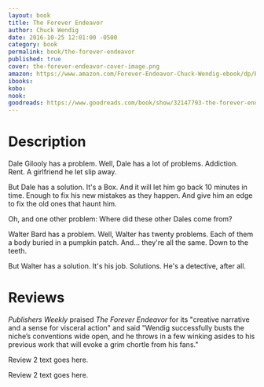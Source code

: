 ```yaml
---
layout: book
title: The Forever Endeavor
author: Chuck Wendig
date: 2016-10-25 12:01:00 -0500
category: book
permalink: book/the-forever-endeavor
published: true
cover: the-forever-endeavor-cover-image.png
amazon: https://www.amazon.com/Forever-Endeavor-Chuck-Wendig-ebook/dp/B01LZITXTZ/ref=sr_1_1?ie=UTF8&qid=1484337294&sr=8-1&keywords=the+forever+endeavor
ibooks:
kobo:
nook:
goodreads: https://www.goodreads.com/book/show/32147793-the-forever-endeavor?from_search=true
---
```


# Description

Dale Gilooly has a problem. Well, Dale has a lot of problems. Addiction. Rent. A girlfriend he let slip away.

But Dale has a solution. It's a Box. And it will let him go back 10 minutes in time. Enough to fix his new mistakes as they happen. And give him an edge to fix the old ones that haunt him.

Oh, and one other problem: Where did these other Dales come from?

Walter Bard has a problem. Well, Walter has twenty problems. Each of them a body buried in a pumpkin patch. And... they're all the same. Down to the teeth.

But Walter has a solution. It's his job. Solutions. He's a detective, after all.

# Reviews
_Publishers Weekly_ praised _The Forever Endeavor_ for its "creative narrative and a sense for visceral action" and said "Wendig successfully busts the niche’s conventions wide open, and he throws in a few winking asides to his previous work that will evoke a grim chortle from his fans."

Review 2 text goes here.

Review 2 text goes here.
